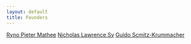 ```yaml
---
layout: default
title: Founders
---
```


[Ryno Pieter Mathee](https://www.linkedin.com/in/rmathee/)
[Nicholas Lawrence Sy](https://www.linkedin.com/in/nick-sy-48a98631/)
[Guido Scmitz-Krummacher](https://www.linkedin.com/in/guidos1/])